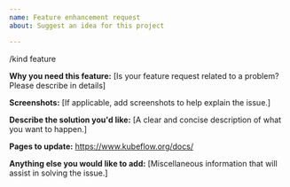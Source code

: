 ```yaml
---
name: Feature enhancement request
about: Suggest an idea for this project

---
```


/kind feature

<!-- This section is for requesting new features/enhancements. -->

<!-- Before sumbitting this issue, please do fill in the following information. -->

**Why you need this feature:**
[Is your feature request related to a problem? Please describe in details]

**Screenshots:**
[If applicable, add screenshots to help explain the issue.]

**Describe the solution you'd like:**
[A clear and concise description of what you want to happen.]

**Pages to update:**
https://www.kubeflow.org/docs/

**Anything else you would like to add:**
[Miscellaneous information that will assist in solving the issue.]